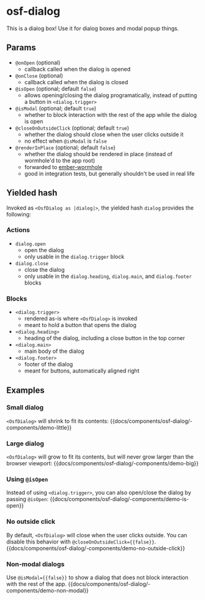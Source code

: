 # osf-dialog

This is a dialog box! Use it for dialog boxes and modal popup things.

## Params
* `@onOpen` (optional)
    * callback called when the dialog is opened
* `@onClose` (optional)
    * callback called when the dialog is closed
* `@isOpen` (optional; default `false`)
    * allows opening/closing the dialog programatically, instead of putting a button in `<dialog.trigger>`
* `@isModal` (optional; default `true`)
    * whether to block interaction with the rest of the app while the dialog is open
* `@closeOnOutsideClick` (optional; default `true`)
    * whether the dialog should close when the user clicks outside it
    * no effect when `@isModal` is `false`
* `@renderInPlace` (optional; default `false`)
    * whether the dialog should be rendered in place (instead of wormhole'd to the app root)
    * forwarded to [ember-wormhole](https://github.com/yapplabs/ember-wormhole#can-i-render-in-place-ie-unwormhole)
    * good in integration tests, but generally shouldn't be used in real life

## Yielded hash
Invoked as `<OsfDialog as |dialog|>`, the yielded hash `dialog` provides the following:

### Actions
* `dialog.open`
    * open the dialog
    * only usable in the `dialog.trigger` block
* `dialog.close`
    * close the dialog
    * only usable in the `dialog.heading`, `dialog.main`, and `dialog.footer` blocks

### Blocks
* `<dialog.trigger>`
    * rendered as-is where `<OsfDialog>` is invoked
    * meant to hold a button that opens the dialog
* `<dialog.heading>`
    * heading of the dialog, including a close button in the top corner
* `<dialog.main>`
    * main body of the dialog
* `<dialog.footer>`
    * footer of the dialog
    * meant for buttons, automatically aligned right

## Examples

### Small dialog
`<OsfDialog>` will shrink to fit its contents:
{{docs/components/osf-dialog/-components/demo-little}}

### Large dialog
`<OsfDialog>` will grow to fit its contents, but will never grow larger than the browser viewport:
{{docs/components/osf-dialog/-components/demo-big}}

### Using `@isOpen`
Instead of using `<dialog.trigger>`, you can also open/close the dialog by passing `@isOpen`:
{{docs/components/osf-dialog/-components/demo-is-open}}

### No outside click
By default, `<OsfDialog>` will close when the user clicks outside. You can disable this behavior
with `@closeOnOutsideClick={{false}}`.
{{docs/components/osf-dialog/-components/demo-no-outside-click}}

### Non-modal dialogs
Use `@isModal={{false}}` to show a dialog that does not block interaction with the rest of the app.
{{docs/components/osf-dialog/-components/demo-non-modal}}
